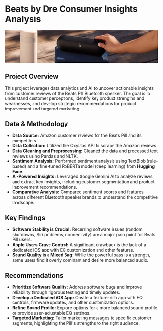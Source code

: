 # Beats by Dre Consumer Insights Analysis

![Beats Pill](Beats_Pill.png)

## Project Overview

This project leverages data analytics and AI to uncover actionable insights from customer reviews of the Beats Pill Bluetooth speaker. The goal is to understand customer perceptions, identify key product strengths and weaknesses, and develop strategic recommendations for product improvement and targeted marketing.

## Data & Methodology

* **Data Source:** Amazon customer reviews for the Beats Pill and its competitors.
* **Data Collection:**  Utilized the Oxylabs API to scrape the Amazon reviews.
* **Data Cleaning and Preprocessing:** Cleaned the data and processed text reviews using Pandas and NLTK.
* **Sentiment Analysis:**  Performed sentiment analysis using TextBlob (rule-based) and a fine-tuned RoBERTa model (deep learning) from **Hugging Face**.
* **AI-Powered Insights:**  Leveraged Google Gemini AI to analyze reviews and extract key insights, including customer segmentation and product improvement recommendations.
* **Comparative Analysis:**  Compared sentiment scores and features across different Bluetooth speaker brands to understand the competitive landscape.

## Key Findings

* **Software Stability is Crucial:**  Recurring software issues (random shutdowns, Siri problems, connectivity) are a major pain point for Beats Pill users.
* **Apple Users Crave Control:**  A significant drawback is the lack of a dedicated iOS app with EQ customization and other features.
* **Sound Quality is a Mixed Bag:**  While the powerful bass is a strength, some users find it overly dominant and desire more balanced audio.

## Recommendations

* **Prioritize Software Quality:**  Address software bugs and improve reliability through rigorous testing and timely updates.
* **Develop a Dedicated iOS App:**  Create a feature-rich app with EQ controls, firmware updates, and other customization options.
* **Refine Sound Profile:**  Explore options for a more balanced sound profile or provide user-adjustable EQ settings.
* **Targeted Marketing:**  Tailor marketing messages to specific customer segments, highlighting the Pill's strengths to the right audience.
